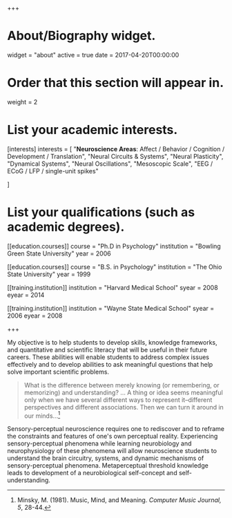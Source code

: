 +++
# About/Biography widget.
widget = "about"
active = true
date = 2017-04-20T00:00:00

# Order that this section will appear in.
weight = 2

# List your academic interests.
[interests]
  interests = [
    "**Neuroscience Areas**: Affect / Behavior / Cognition / Development / Translation",
    "Neural Circuits & Systems",
    "Neural Plasticity",
    "Dynamical Systems",
    "Neural Oscillations",
    "Mesoscopic Scale",
    "EEG / ECoG / LFP / single-unit spikes"
    
  ]

# List your qualifications (such as academic degrees).
[[education.courses]]
  course = "Ph.D in Psychology"
  institution = "Bowling Green State University"
  year = 2006

[[education.courses]]
  course = "B.S. in Psychology"
  institution = "The Ohio State University"
  year = 1999

[[training.institution]]
  institution = "Harvard Medical School"
  syear = 2008
  eyear = 2014

[[training.institution]]
  institution = "Wayne State Medical School"
  syear = 2006
  eyear = 2008


+++

My objective is to help students to develop skills, knowledge frameworks, and quantitative and scientific literacy that will be useful in their future careers. These abilities will enable students to address complex issues effectively and to develop abilities to ask meaningful questions that help solve important scientific problems.  

> What is the difference between merely knowing (or remembering, or memorizing) and understanding? … A thing or idea seems meaningful only when we have several different ways to represent it–different perspectives and different associations. Then we can turn it around in our minds...[^1]

Sensory-perceptual neuroscience requires one to rediscover and to reframe the constraints and features of one's own perceptual reality. Experiencing sensory-perceptual phenomena while learning neurobiology and neurophysiology of these phenomena will allow neuroscience students to understand the brain circuitry, systems, and dynamic mechanisms of sensory-perceptual phenomena. Metaperceptual threshold knowledge leads to development of a neurobiological self-concept and self-understanding.  

[^1]: Minsky, M. (1981). Music, Mind, and Meaning. *Computer Music Journal, 5*, 28-44.





